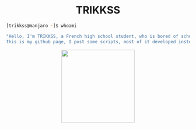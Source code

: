 <h1 align="center"><b>TRIKKSS</b></h1>

```zsh
[trikkss@manjaro ~]$ whoami

"Hello, I'm TRIKKSS, a French high school student, who is bored of school and who prefer learn hacking.
This is my github page, I post some scripts, most of it developed instead of listening to my lessons x)"
```

<p align="center"><img height="200" src="https://github-profile-summary-cards.vercel.app/api/cards/repos-per-language?username=TRIKKSS&theme=solarized_dark"</p>
